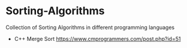# Sorting-Algorithms
Collection of Sorting Algorithms in different programming languages

  * C++
    Merge Sort https://www.cmprogrammers.com/post.php?id=51
